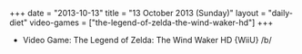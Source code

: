 +++
date = "2013-10-13"
title = "13 October 2013 (Sunday)"
layout = "daily-diet"
video-games = ["the-legend-of-zelda-the-wind-waker-hd"]
+++


* Video Game: The Legend of Zelda: The Wind Waker HD {WiiU} /b/